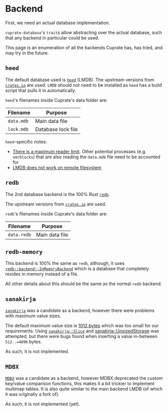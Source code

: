 # Backend
First, we need an actual database implementation.

`cuprate-database`'s `trait`s allow abstracting over the actual database, such that any backend in particular could be used.

This page is an enumeration of all the backends Cuprate has, has tried, and may try in the future.

## `heed`
The default database used is [`heed`](https://github.com/meilisearch/heed) (LMDB). The upstream versions from [`crates.io`](https://crates.io/crates/heed) are used. `LMDB` should not need to be installed as `heed` has a build script that pulls it in automatically.

`heed`'s filenames inside Cuprate's data folder are:

| Filename   | Purpose |
|------------|---------|
| `data.mdb` | Main data file
| `lock.mdb` | Database lock file

`heed`-specific notes:
- [There is a maximum reader limit](https://github.com/monero-project/monero/blob/059028a30a8ae9752338a7897329fe8012a310d5/src/blockchain_db/lmdb/db_lmdb.cpp#L1372). Other potential processes (e.g. `xmrblocks`) that are also reading the `data.mdb` file need to be accounted for
- [LMDB does not work on remote filesystem](https://github.com/LMDB/lmdb/blob/b8e54b4c31378932b69f1298972de54a565185b1/libraries/liblmdb/lmdb.h#L129)

## `redb`
The 2nd database backend is the 100% Rust [`redb`](https://github.com/cberner/redb).

The upstream versions from [`crates.io`](https://crates.io/crates/redb) are used.

`redb`'s filenames inside Cuprate's data folder are:

| Filename    | Purpose |
|-------------|---------|
| `data.redb` | Main data file

<!-- TODO: document DB on remote filesystem (does redb allow this?) -->

## `redb-memory`
This backend is 100% the same as `redb`, although, it uses [`redb::backend::InMemoryBackend`](https://docs.rs/redb/2.1.2/redb/backends/struct.InMemoryBackend.html) which is a database that completely resides in memory instead of a file.

All other details about this should be the same as the normal `redb` backend.

## `sanakirja`
[`sanakirja`](https://docs.rs/sanakirja) was a candidate as a backend, however there were problems with maximum value sizes.

The default maximum value size is [1012 bytes](https://docs.rs/sanakirja/1.4.1/sanakirja/trait.Storable.html) which was too small for our requirements. Using [`sanakirja::Slice`](https://docs.rs/sanakirja/1.4.1/sanakirja/union.Slice.html) and [sanakirja::UnsizedStorage](https://docs.rs/sanakirja/1.4.1/sanakirja/trait.UnsizedStorable.html) was attempted, but there were bugs found when inserting a value in-between `512..=4096` bytes.

As such, it is not implemented.

## `MDBX`
[`MDBX`](https://erthink.github.io/libmdbx) was a candidate as a backend, however MDBX deprecated the custom key/value comparison functions, this makes it a bit trickier to implement multimap tables. It is also quite similar to the main backend LMDB (of which it was originally a fork of).

As such, it is not implemented (yet).
